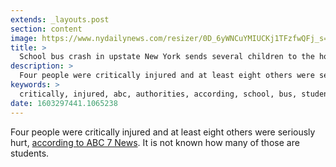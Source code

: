 ```yaml
--- 
extends: _layouts.post 
section: content 
image: https://www.nydailynews.com/resizer/0D_6yWNCuYMIUCKj1TFzfwQFj_s=/1200x0/top/cloudfront-us-east-1.images.arcpublishing.com/tronc/KYY67YY2YZB2LNT6QHORVAGVD4.JPG 
title: > 
  School bus crash in upstate New York sends several children to the hospital: authorities 
description: > 
  Four people were critically injured and at least eight others were seriously hurt, according to ABC 7 News.It is not known how many of those are students. 
keywords: > 
  critically, injured, abc, authorities, according, school, bus, students, hurt, children, upstate, seriously, known, hospital, york, crash, sends 
date: 1603297441.1065238 
--- 
```

<div><p class=""> Four people were critically injured and at least eight others were seriously hurt, <a href="https://abc7ny.com/traffic/12-hurt-4-critically-in-ny-school-bus-crash/7213945/" target="_blank">according to ABC 7 News</a>. It is not known how many of those are students.</p> </div>